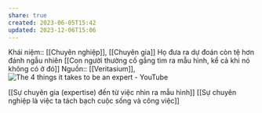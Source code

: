 ```yaml
---
share: true
created: 2023-06-05T15:42
updated: 2023-12-06T15:06
---
```

Khái niệm:: [[Chuyên nghiệp]], [[Chuyên gia]]
Họ đưa ra dự đoán còn tệ hơn đánh ngẫu nhiên
[[Con người thường cố gắng tìm ra mẫu hình, kể cả khi nó không có ở đó]] 
Nguồn:: [[Veritasium]], ![The 4 things it takes to be an expert - YouTube](https://www.youtube.com/watch?v=5eW6Eagr9XA)

[[Sự chuyên gia (expertise) đến từ việc nhìn ra mẫu hình]]
[[Sự chuyên nghiệp là việc ta tách bạch cuộc sống và công việc]] 